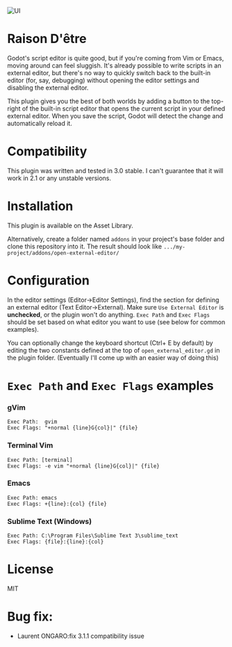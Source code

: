 ![UI](ui.png)

# Raison D'être
Godot's script editor is quite good, but if you're coming from Vim or Emacs, moving around can feel sluggish.
It's already possible to write scripts in an external editor, but there's no way to quickly switch back to the built-in
editor (for, say, debugging) without opening the editor settings and disabling the external editor.

This plugin gives you the best of both worlds by adding a button to the top-right of the built-in script editor that opens the current script in your defined external editor.
When you save the script, Godot will detect the change and automatically reload it.

# Compatibility
This plugin was written and tested in 3.0 stable. I can't guarantee that it will work in 2.1 or any unstable versions.

# Installation
This plugin is available on the Asset Library.

Alternatively, create a folder named `addons` in your project's base folder and clone this repository into it.
The result should look like `.../my-project/addons/open-external-editor/`

# Configuration
In the editor settings (Editor->Editor Settings), find the section for defining an external editor (Text Editor->External).
Make sure `Use External Editor` is **unchecked**, or the plugin won't do anything. `Exec Path` and `Exec Flags` should be set based on what editor you want to use (see below for common examples).

You can optionally change the keyboard shortcut (Ctrl+ E by default) by editing the two constants defined at the top of `open_external_editor.gd` in the plugin folder. (Eventually I'll come up with an easier way of doing this)

# `Exec Path` and `Exec Flags` examples


### gVim
```
Exec Path:  gvim
Exec Flags: "+normal {line}G{col}|" {file}
```

### Terminal Vim
```
Exec Path: [terminal]
Exec Flags: -e vim "+normal {line}G{col}|" {file}
```

### Emacs
```
Exec Path: emacs
Exec Flags: +{line}:{col} {file}
```

### Sublime Text (Windows)
```
Exec Path: C:\Program Files\Sublime Text 3\sublime_text
Exec Flags: {file}:{line}:{col}
```

# License
MIT

# Bug fix:
- Laurent ONGARO:fix 3.1.1 compatibility issue